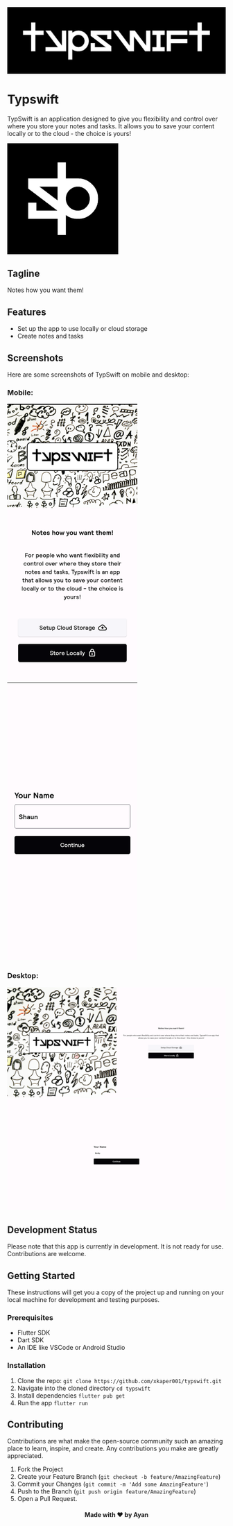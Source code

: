 <img src="./assets/images/typswift_logo_white.jpg"/>

# Typswift

TypSwift is an application designed to give you flexibility and control over where you store your notes and tasks. It allows you to save your content locally or to the cloud - the choice is yours!

<img src="./assets/images/AppIcon.jpg" /> 

## Tagline

Notes how you want them!

## Features

- Set up the app to use locally or cloud storage
- Create notes and tasks

## Screenshots

Here are some screenshots of TypSwift on mobile and desktop:

### Mobile:
<img src="./assets/images/mobile_screenshot_onboard.png" width=300>&nbsp;&nbsp;&nbsp;&nbsp;<img src="./assets/images/mobile_screenshot_onboard_name.png" width=300>

### Desktop:
<img src="./assets/images/desktop_screenshot_onboard.png" width=600><br>
<img src="./assets/images/desktop_screenshot_onboard_name.png" width=600>

## Development Status

Please note that this app is currently in development. It is not ready for use. Contributions are welcome.

## Getting Started

These instructions will get you a copy of the project up and running on your local machine for development and testing purposes.

### Prerequisites

- Flutter SDK
- Dart SDK
- An IDE like VSCode or Android Studio

### Installation

1. Clone the repo:
```git clone https://github.com/xkaper001/typswift.git```
2. Navigate into the cloned directory
```cd typswift```
3. Install dependencies
```flutter pub get```
4. Run the app
```flutter run```

## Contributing

Contributions are what make the open-source community such an amazing place to learn, inspire, and create. Any contributions you make are greatly appreciated.

1. Fork the Project
2. Create your Feature Branch (`git checkout -b feature/AmazingFeature`)
3. Commit your Changes (`git commit -m 'Add some AmazingFeature'`)
4. Push to the Branch (`git push origin feature/AmazingFeature`)
5. Open a Pull Request.

<center><h4> Made with ❤️ by Ayan </h6> </center>
